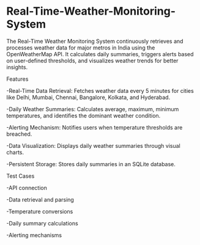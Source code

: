 # Real-Time-Weather-Monitoring-System
The Real-Time Weather Monitoring System continuously retrieves and processes weather data for major metros in India using the OpenWeatherMap API. It calculates daily summaries, triggers alerts based on user-defined thresholds, and visualizes weather trends for better insights.

Features

-Real-Time Data Retrieval: Fetches weather data every 5 minutes for cities like Delhi, Mumbai, Chennai, Bangalore, Kolkata, and Hyderabad.

-Daily Weather Summaries: Calculates average, maximum, minimum temperatures, and identifies the dominant weather condition.

-Alerting Mechanism: Notifies users when temperature thresholds are breached.

-Data Visualization: Displays daily weather summaries through visual charts.

-Persistent Storage: Stores daily summaries in an SQLite database.

Test Cases

-API connection

-Data retrieval and parsing

-Temperature conversions

-Daily summary calculations

-Alerting mechanisms
